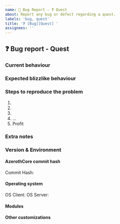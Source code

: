 ```yaml
---
name: 🐛 Bug Report - ❓ Quest
about: Report any bug or defect regarding a quest.
labels: 'bug, quest'
title: '❓ [Bug][Quest] '
assignees: ''
---
```

<!-- IF YOU DO NOT FILL THIS TEMPLATE OUT, WE WILL CLOSE YOUR ISSUE! -->

<!-- For issues containing a fix, please create a Pull Request following this tutorial: http://www.azerothcore.org/wiki/Contribute#how-to-create-a-pull-request -->
## ❓ Bug report - Quest

<!-- WRITE A RELEVANT TITLE -->


### Current behaviour
<!-- Describe the bug in detail. Do not forget to include screenshots. Database to link spells, NPCs, quests etc https://wowgaming.altervista.org/aowow/ -->




### Expected blizzlike behaviour
<!-- Describe how it should be working without the bug. -->




### Steps to reproduce the problem
<!-- Describe precisely how to reproduce the bug so we can fix it or confirm its existence:
 - Which commands to use? Which NPC to teleport to?
 - Do we need to have debug flags on Cmake?
 - Do we need to look at the console while the bug happens?
 - Other steps
-->

1. 
2. 
3. 
4. ...
5. Profit

### Extra notes
<!--
Any information that can help the developers to identify and fix the issue should be put here.
Examples:
- was this bug always present in AzerothCore? if it was introduced after a change, please mention it
- the code line(s) that cause the issue
- does this feature work in other server applications (e.g. CMaNGOS, TrinityCore, etc...) ?
- If this is a crash report, upload the crashlog on https://gist.github.com/
-->




### Version & Environment

#### AzerothCore commit hash
<!-- IF YOU DO NOT FILL THIS OUT, WE WILL CLOSE YOUR ISSUE! NEVER WRITE "LATEST", ALWAYS PUT THE ACTUAL VALUE INSTEAD.
Find the commit hash (unique identifier) by running "git log" on your own clone of AzerothCore or by looking at here https://github.com/azerothcore/azerothcore-wotlk/commits/master -->

Commit Hash:

#### Operating system
<!-- Windows 7/10, Debian 8/9/10, Ubuntu 16/18 etc... -->

OS Client:
OS Server:

#### Modules
<!-- Are you using modules? If yes, list them (note them down in a .txt for opening future issues) -->




#### Other customizations
<!-- Are you using any extra script?
 - Did you apply any core patch/diff?
 - Did you modify your database?
 - Or do you have other customizations? If yes please specify them here.
-->




<!-- ------------------------- THE END ------------------------------
Thank you for your contribution.
If you use AzerothCore regularly, we really NEED your help to:
 - TEST our fixes ( http://www.azerothcore.org/wiki/Contribute#how-to-test-a-pull-request )
 - Report issues
 - Improve the documentation/wiki
With your help the project can evolve much quicker!
-->


<!-- NOTE: If you intend to contribute more than once, you should really join us on our discord channel! We set cosmetic ranks for our contributors and may give access to special resources/knowledge to them! The link is on our site http://azerothcore.org/
-->
